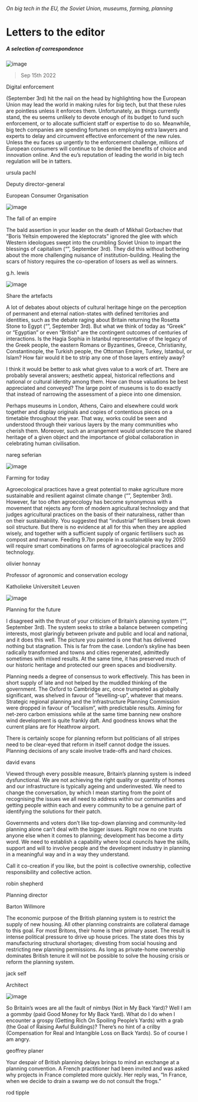 ###### On big tech in the EU, the Soviet Union, museums, farming, planning
# Letters to the editor 
##### A selection of correspondence 
![image](images/20220903_EUD000.jpg) 
> Sep 15th 2022 

Digital enforcement
(September 3rd) hit the nail on the head by highlighting how the European Union may lead the world in making rules for big tech, but that these rules are pointless unless it enforces them. Unfortunately, as things currently stand, the eu seems unlikely to devote enough of its budget to fund such enforcement, or to allocate sufficient staff or expertise to do so. Meanwhile, big tech companies are spending fortunes on employing extra lawyers and experts to delay and circumvent effective enforcement of the new rules. Unless the eu faces up urgently to the enforcement challenge, millions of European consumers will continue to be denied the benefits of choice and innovation online. And the eu’s reputation of leading the world in big tech regulation will be in tatters.
ursula pachl
Deputy director-general
European Consumer Organisation

![image](images/20220903_LDP001.jpg) 

The fall of an empire
The bald assertion in your leader on the death of Mikhail Gorbachev that “Boris Yeltsin empowered the kleptocrats” ignored the glee with which Western ideologues swept into the crumbling Soviet Union to impart the blessings of capitalism (“”, September 3rd). They did this without bothering about the more challenging nuisance of institution-building. Healing the scars of history requires the co-operation of losers as well as winners. 
g.h. lewis

![image](images/20220903_BRP001.jpg) 

Share the artefacts
A lot of debates about objects of cultural heritage hinge on the perception of permanent and eternal nation-states with defined territories and identities, such as the debate raging about Britain returning the Rosetta Stone to Egypt (“”, September 3rd). But what we think of today as “Greek” or “Egyptian” or even “British” are the contingent outcomes of centuries of interactions. Is the Hagia Sophia in Istanbul representative of the legacy of the Greek people, the eastern Romans or Byzantines, Greece, Christianity, Constantinople, the Turkish people, the Ottoman Empire, Turkey, Istanbul, or Islam? How fair would it be to strip any one of those layers entirely away?
I think it would be better to ask what gives value to a work of art. There are probably several answers; aesthetic appeal, historical reflections and national or cultural identity among them. How can those valuations be best appreciated and conveyed? The large point of museums is to do exactly that instead of narrowing the assessment of a piece into one dimension.
Perhaps museums in London, Athens, Cairo and elsewhere could work together and display originals and copies of contentious pieces on a timetable throughout the year. That way, works could be seen and understood through their various layers by the many communities who cherish them. Moreover, such an arrangement would underscore the shared heritage of a given object and the importance of global collaboration in celebrating human civilisation.
nareg seferian

![image](images/20220903_AMP004.jpg) 

Farming for today
Agroecological practices have a great potential to make agriculture more sustainable and resilient against climate change (“”, September 3rd). However, far too often agroecology has become synonymous with a movement that rejects any form of modern agricultural technology and that judges agricultural practices on the basis of their naturalness, rather than on their sustainability. You suggested that “industrial” fertilisers break down soil structure. But there is no evidence at all for this when they are applied wisely, and together with a sufficient supply of organic fertilisers such as compost and manure. Feeding 9.7bn people in a sustainable way by 2050 will require smart combinations on farms of agroecological practices and technology.
olivier honnay
Professor of agronomic and conservation ecology
Katholieke Universiteit Leuven

![image](images/20220903_LDD001.jpg) 

Planning for the future
I disagreed with the thrust of your criticism of Britain’s planning system (“”, September 3rd). The system seeks to strike a balance between competing interests, most glaringly between private and public and local and national, and it does this well. The picture you painted is one that has delivered nothing but stagnation. This is far from the case. London’s skyline has been radically transformed and towns and cities regenerated, admittedly sometimes with mixed results. At the same time, it has preserved much of our historic heritage and protected our green spaces and biodiversity. 
Planning needs a degree of consensus to work effectively. This has been in short supply of late and not helped by the muddled thinking of the government. The Oxford to Cambridge arc, once trumpeted as globally significant, was shelved in favour of “levelling-up”, whatever that means. Strategic regional planning and the Infrastructure Planning Commission were dropped in favour of “localism”, with predictable results. Aiming for net-zero carbon emissions while at the same time banning new onshore wind development is quite frankly daft. And goodness knows what the current plans are for Heathrow airport. 
There is certainly scope for planning reform but politicians of all stripes need to be clear-eyed that reform in itself cannot dodge the issues. Planning decisions of any scale involve trade-offs and hard choices. 
david evans

Viewed through every possible measure, Britain’s planning system is indeed dysfunctional. We are not achieving the right quality or quantity of homes and our infrastructure is typically ageing and underinvested. We need to change the conversation, by which I mean starting from the point of recognising the issues we all need to address within our communities and getting people within each and every community to be a genuine part of identifying the solutions for their patch. 
Governments and voters don’t like top-down planning and community-led planning alone can’t deal with the bigger issues. Right now no one trusts anyone else when it comes to planning; development has become a dirty word. We need to establish a capability where local councils have the skills, support and will to involve people and the development industry in planning in a meaningful way and in a way they understand. 
Call it co-creation if you like, but the point is collective ownership, collective responsibility and collective action. 
robin shepherd
Planning director
Barton Willmore

The economic purpose of the British planning system is to restrict the supply of new housing. All other planning constraints are collateral damage to this goal. For most Britons, their home is their primary asset. The result is intense political pressure to drive up house prices. The state does this by manufacturing structural shortages; divesting from social housing and restricting new planning permissions. As long as private-home ownership dominates British tenure it will not be possible to solve the housing crisis or reform the planning system. 
jack self
Architect

![image](images/20220903_BRD001.jpg) 

So Britain’s woes are all the fault of nimbys (Not in My Back Yard)? Well I am a gommby (paid Good Money for My Back Yard). What do I do when I encounter a grospy (Getting Rich On Spoiling People’s Yards) with a grab (the Goal of Raising Awful Buildings)? There’s no hint of a crilby (Compensation for Real and Intangible Loss on Back Yards). So of course I am angry.
geoffrey planer

Your despair of British planning delays brings to mind an exchange at a planning convention. A French practitioner had been invited and was asked why projects in France completed more quickly. Her reply was, “In France, when we decide to drain a swamp we do not consult the frogs.”
rod tipple

